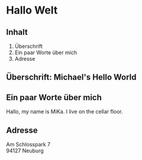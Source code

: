 # Hallo Welt
## Inhalt
1. Überschrift
2. Ein paar Worte über mich
3. Adresse
## Überschrift: Michael's Hello World
## Ein paar Worte über mich
Hallo, my name is MiKa. I live on the cellar floor.
## Adresse
Am Schlosspark 7  
94127 Neuburg
